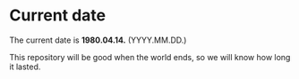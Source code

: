 # Current date

The current date is **1980.04.14.** (YYYY.MM.DD.)

This repository will be good when the world ends, so we will know how long it lasted.